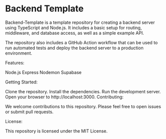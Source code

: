 # Backend Template

Backend-Template is a template repository for creating a backend server using TypeScript and Node.js. It includes a basic setup for routing, middleware, and database access, as well as a simple example API.

The repository also includes a GitHub Action workflow that can be used to run automated tests and deploy the backend server to a production environment.

Features:

Node.js
Express
Nodemon
Supabase

Getting Started:

Clone the repository.
Install the dependencies.
Run the development server.
Open your browser to http://localhost:3000.
Contributing:

We welcome contributions to this repository. Please feel free to open issues or submit pull requests.

License:

This repository is licensed under the MIT License.
